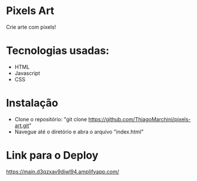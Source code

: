 # Pixels Art
Crie arte com pixels!

# Tecnologias usadas:
- HTML
- Javascript
- CSS

# Instalação
- Clone o repositório: "git clone https://github.com/ThiagoMarchini/pixels-art.git"
- Navegue até o diretório e abra o arquivo "index.html"

# Link para o Deploy
https://main.d3qzxav9diwl94.amplifyapp.com/
